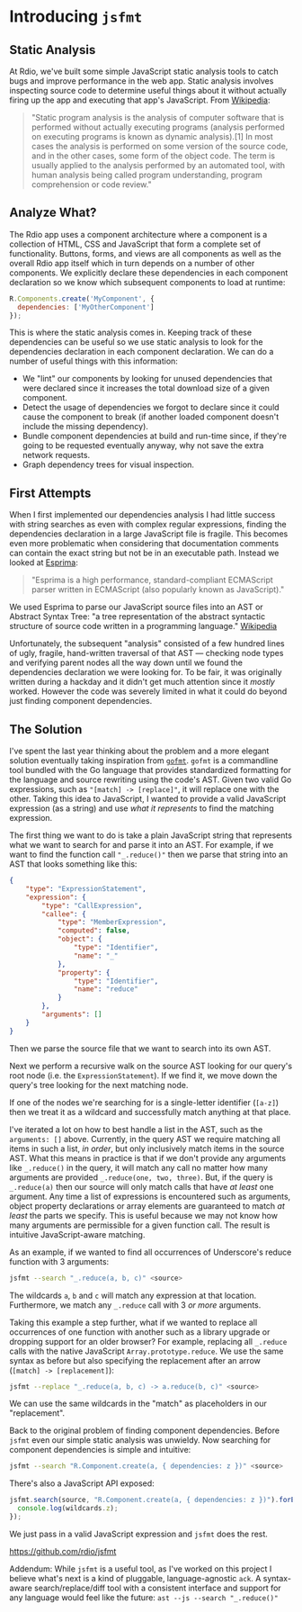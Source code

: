 Introducing `jsfmt`
===

Static Analysis
---

At Rdio, we've built some simple JavaScript static analysis tools to catch bugs and improve performance in the web app. Static analysis involves inspecting source code to determine useful things about it without actually firing up the app and executing that app's JavaScript. From [Wikipedia](http://en.wikipedia.org/wiki/Abstract_syntax_tree):

> "Static program analysis is the analysis of computer software that is performed without actually executing programs (analysis performed on executing programs is known as dynamic analysis).[1] In most cases the analysis is performed on some version of the source code, and in the other cases, some form of the object code. The term is usually applied to the analysis performed by an automated tool, with human analysis being called program understanding, program comprehension or code review."

Analyze What?
---

The Rdio app uses a component architecture where a component is a collection of HTML, CSS and JavaScript that form a complete set of functionality. Buttons, forms, and views are all components as well as the overall Rdio app itself which in turn depends on a number of other components. We explicitly declare these dependencies in each component declaration so we know which subsequent components to load at runtime:

```javascript
R.Components.create('MyComponent', {
  dependencies: ['MyOtherComponent']
});
```

This is where the static analysis comes in. Keeping track of these dependencies can be useful so we use static analysis to look for the dependencies declaration in each component declaration. We can do a number of useful things with this information:

- We "lint" our components by looking for unused dependencies that were declared since it increases the total download size of a given component.
- Detect the usage of dependencies we forgot to declare since it could cause the component to break (if another loaded component doesn't include the missing dependency).
- Bundle component dependencies at build and run-time since, if they're going to be requested eventually anyway, why not save the extra network requests.
- Graph dependency trees for visual inspection.

First Attempts
---

When I first implemented our dependencies analysis I had little success with string searches as even with complex regular expressions, finding the dependencies declaration in a large JavaScript file is fragile. This becomes even more problematic when considering that documentation comments can contain the exact string but not be in an executable path. Instead we looked at [Esprima](http://esprima.org/):

> "Esprima is a high performance, standard-compliant ECMAScript parser written in ECMAScript (also popularly known as JavaScript)."

We used Esprima to parse our JavaScript source files into an AST or Abstract Syntax Tree: "a tree representation of the abstract syntactic structure of source code written in a programming language." [Wikipedia](http://en.wikipedia.org/wiki/Abstract_syntax_tree)

Unfortunately, the subsequent "analysis" consisted of a few hundred lines of ugly, fragile, hand-written traversal of that AST — checking node types and verifying parent nodes all the way down until we found the dependencies declaration we were looking for. To be fair, it was originally written during a hackday and it didn't get much attention since it _mostly_ worked. However the code was severely limited in what it could do beyond just finding component dependencies.

The Solution
---

I've spent the last year thinking about the problem and a more elegant solution eventually taking inspiration from [`gofmt`](http://golang.org/cmd/gofmt/). `gofmt` is a commandline tool bundled with the Go language that provides standardized formatting for the language and source rewriting using the code's AST. Given two valid Go expressions, such as `"[match] -> [replace]"`, it will replace one with the other. Taking this idea to JavaScript, I wanted to provide a valid JavaScript expression (as a string) and use _what it represents_ to find the matching expression.

The first thing we want to do is take a plain JavaScript string that represents what we want to search for and parse it into an AST. For example, if we want to find the function call  `"_.reduce()"` then we parse that string into an AST that looks something like this:

```json
{
    "type": "ExpressionStatement",
    "expression": {
        "type": "CallExpression",
        "callee": {
            "type": "MemberExpression",
            "computed": false,
            "object": {
                "type": "Identifier",
                "name": "_"
            },
            "property": {
                "type": "Identifier",
                "name": "reduce"
            }
        },
        "arguments": []
    }
}
```

Then we parse the source file that we want to search into its own AST.

Next we perform a recursive walk on the source AST looking for our query's root node (i.e. the `ExpressionStatement`). If we find it, we move down the query's tree looking for the next matching node.

If one of the nodes we're searching for is a single-letter identifier (`[a-z]`) then we treat it as a wildcard and successfully match anything at that place.

I've iterated a lot on how to best handle a list in the AST, such as the `arguments: []` above. Currently, in the query AST we require matching all items in such a list, _in order_, but only inclusively match items in the source AST. What this means in practice is that if we don't provide any arguments like `_.reduce()` in the query, it will match any call no matter how many arguments are provided `_.reduce(one, two, three)`. But, if the query is `_.reduce(a)` then our source will only match calls that have _at least_ one argument. Any time a list of expressions is encountered such as arguments, object property declarations or array elements are guaranteed to match _at least_ the parts we specify. This is useful because we may not know how many arguments are permissible for a given function call. The result is intuitive JavaScript-aware matching.

As an example, if we wanted to find all occurrences of Underscore's reduce function with 3 arguments:

```bash
jsfmt --search "_.reduce(a, b, c)" <source>
```

The wildcards `a`, `b` and `c` will match any expression at that location. Furthermore, we match any `_.reduce` call with 3 _or more_ arguments.

Taking this example a step further, what if we wanted to replace all occurrences of one function with another such as a library upgrade or dropping support for an older browser? For example, replacing all `_.reduce` calls with the native JavaScript `Array.prototype.reduce`. We use the same syntax as before but also specifying the replacement after an arrow (`[match] -> [replacement]`):

```bash
jsfmt --replace "_.reduce(a, b, c) -> a.reduce(b, c)" <source>
```

We can use the same wildcards in the "match" as placeholders in our "replacement".

Back to the original problem of finding component dependencies. Before `jsfmt` even our simple static analysis was unwieldy. Now searching for component dependencies is simple and intuitive:

```bash
jsfmt --search "R.Component.create(a, { dependencies: z })" <source>
```

There's also a JavaScript API exposed:

```javascript
jsfmt.search(source, "R.Component.create(a, { dependencies: z })").forEach(function(matches, wildcards) {
  console.log(wildcards.z);
});
```

We just pass in a valid JavaScript expression and `jsfmt` does the rest.

https://github.com/rdio/jsfmt

Addendum: While `jsfmt` is a useful tool, as I've worked on this project I believe what's next is a kind of pluggable, language-agnostic `ack`. A syntax-aware search/replace/diff tool with a consistent interface and support for any language would feel like the future: `ast --js --search "_.reduce()"`